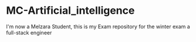 # MC-Artificial_intelligence
I'm now a Melzara Student, this is my Exam repository for the winter exam a full-stack engineer 

